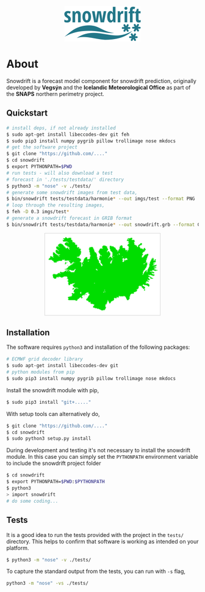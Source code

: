 

<center>
<img src="snowdriftLogo.png" />
</center>

# About

Snowdrift is a forecast model component for snowdrift prediction,
originally developed by **Vegsýn** and the **Icelandic Meteorological Office**
as part of the **SNAPS** northern perimetry project.

## Quickstart

```sh
# install deps, if not already installed
$ sudo apt-get install libeccodes-dev git feh
$ sudo pip3 install numpy pygrib pillow trollimage nose mkdocs
# get the software project
$ git clone "https://github.com/...."
$ cd snowdrift
$ export PYTHONPATH=$PWD
# run tests - will also download a test
# forecast in './tests/testdata/' directory
$ python3 -m "nose" -v ./tests/
# generate some snowdrift images from test data,
$ bin/snowdrift tests/testdata/harmonie* --out imgs/test --format PNG
# loop through the resulting images,
$ feh -D 0.3 imgs/test*
# generate a snowdrift forecast in GRIB format
$ bin/snowdrift tests/testdata/harmonie* --out snowdrift.grb --format GRIB
```
<center>
<img src="animation.gif" style="width:60%; border: 1px solid lightgray;"/>
</center>

## Installation
The software requires `python3` and installation of the following packages:

```sh
# ECMWF grid decoder library
$ sudo apt-get install libeccodes-dev git
# python modules from pip
$ sudo pip3 install numpy pygrib pillow trollimage nose mkdocs
```

Install the snowdrift module with pip,
```sh
$ sudo pip3 install "git+....."
```

With setup tools can alternatively do,
```sh
$ git clone "https://github.com/...."
$ cd snowdrift
$ sudo python3 setup.py install
```

During development and testing it's not necessary to install the
snowdrift module. In this case you can simply set the `PYTHONPATH` environment variable
to include the snowdrift project folder

```sh
$ cd snowdrift
$ export PYTHONPATH=$PWD:$PYTHONPATH
$ python3
> import snowdrift
# do some coding...
```

## Tests
It is a good idea to run the tests provided with the project in the `tests/` directory.
This helps to confirm that software is working as intended on your platform.

```sh
$ python3 -m "nose" -v ./tests/
```

To capture the standard output from the tests, you can run with `-s` flag,

```sh
python3 -m "nose" -vs ./tests/
```
